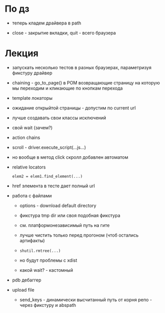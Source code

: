 # По дз

- теперь кладем драйвера в path

- close - закрытие вкладки, quit - всего браузера

# Лекция

- запускать несколько тестов в разных браузерах, параметризуя фикстуру драйвер

- chaining - go_to_page() в POM возвращающие страницу на которую мы переходим и кликающие по кнопкам перехода

- template локаторы

- ожидание открыйтой страницы - допустим по current url

- лучше создавать свои классы исключений

- свой wait (зачем?)

- action chains

- scroll - driver.execute_script(...js...)

- но вообще в метод click скролл добавлен автоматом

- relative locators 

  ```
  elem2 = elem1.find_element(...)
  ```

- href элемента в тесте дает полный url

- работа с файлами

  - options - download default directory

  - фикстура tmp dir или своя подобная фикстура

  - см. платформонезависимый путь на гите

  - лучше чистить только перед прогоном (чтоб остались артифакты)

  - ```
    shutil.rmtree(...)
    ```

  - но будут проблемы с xdist

  - какой wait? - кастомный

- pdb дебаггер

- upload file

  - send_keys - динамически высчитанный путь от корня репо - через фикстуру и abspath